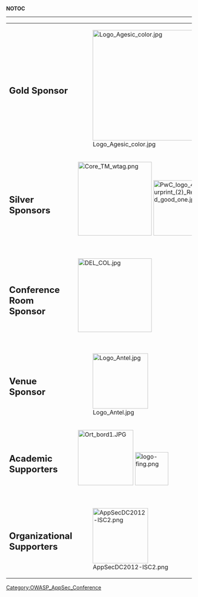 __NOTOC__

-----

<table>
<tbody>
<tr class="odd">
<td><h2>
<p>Gold Sponsor</p>
</h2></td>
<td><figure>
<img src="Logo_Agesic_color.jpg" title="Logo_Agesic_color.jpg" alt="Logo_Agesic_color.jpg" width="300" /><figcaption>Logo_Agesic_color.jpg</figcaption>
</figure></td>
</tr>
<tr class="even">
<td><h2>
<p>Silver Sponsors</p>
</h2></td>
<td><p><img src="Core_TM_wtag.png" title="fig:Core_TM_wtag.png" alt="Core_TM_wtag.png" width="200" /> <img src="PwC_logo_4colourprint_(2)_Resized_good_one.jpg" title="fig:PwC_logo_4colourprint_(2)_Resized_good_one.jpg" alt="PwC_logo_4colourprint_(2)_Resized_good_one.jpg" width="150" /><br />
<br />
</p></td>
</tr>
<tr class="odd">
<td><h2>
<p>Conference Room Sponsor</p>
</h2></td>
<td><p><img src="DEL_COL.jpg" title="fig:DEL_COL.jpg" alt="DEL_COL.jpg" width="200" /><br />
<br />
</p></td>
</tr>
<tr class="even">
<td><h2>
<p>Venue Sponsor</p>
</h2></td>
<td><figure>
<img src="Logo_Antel.jpg" title="Logo_Antel.jpg" alt="Logo_Antel.jpg" width="150" /><figcaption>Logo_Antel.jpg</figcaption>
</figure></td>
</tr>
<tr class="odd">
<td><h2>
<p>Academic Supporters</p>
</h2></td>
<td><p><img src="Ort_bord1.JPG" title="fig:Ort_bord1.JPG" alt="Ort_bord1.JPG" width="150" /> <img src="logo-fing.png" title="fig:logo-fing.png" alt="logo-fing.png" width="90" /><br />
<br />
</p></td>
</tr>
<tr class="even">
<td><h2>
<p>Organizational Supporters</p>
</h2></td>
<td><figure>
<img src="AppSecDC2012-ISC2.png" title="AppSecDC2012-ISC2.png" alt="AppSecDC2012-ISC2.png" width="150" /><figcaption>AppSecDC2012-ISC2.png</figcaption>
</figure></td>
</tr>
</tbody>
</table>

[Category:OWASP_AppSec_Conference](Category:OWASP_AppSec_Conference "wikilink")